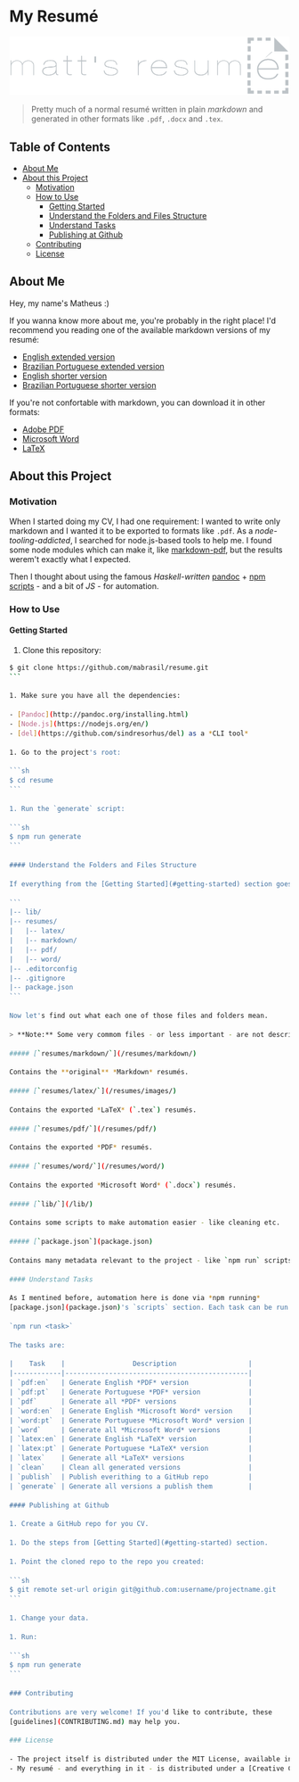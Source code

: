 # My Resumé

![Logo](logo.png)

> Pretty much of a normal resumé written in plain *markdown* and generated in
other formats like `.pdf`, `.docx` and `.tex`.

## Table of Contents

- [About Me](#about-me)
- [About this Project](#about-this-project)
  - [Motivation](#motivation)
  - [How to Use](#how-to-use)
    - [Getting Started](#getting-started)
    - [Understand the Folders and Files Structure](#understand-the-folders-and-files-structure)
    - [Understand Tasks](#understand-tasks)
    - [Publishing at Github](#publishing-at-github)
  - [Contributing](#contributing)
  - [License](#license)

## About Me

Hey, my name's Matheus :)

If you wanna know more about me, you're probably in the right place! I'd recommend
you reading one of the available markdown versions of my resumé:

- [English extended version](resumes/markdown/extended-en.md)
- [Brazilian Portuguese extended version](resumes/markdown/extended-pt.md)
- [English shorter version](resumes/markdown/short-en.md)
- [Brazilian Portuguese shorter version](resumes/markdown/short-pt.md)

If you're not confortable with markdown, you can download it in other formats:

- [Adobe PDF](resumes/pdf/)
- [Microsoft Word](resumes/word/)
- [LaTeX](resumes/latex/)

## About this Project

### Motivation

When I started doing my CV, I had one requirement: I wanted to write only markdown
and I wanted it to be exported to formats like `.pdf`. As a *node-tooling-addicted*,
I searched for node.js-based tools to help me. I found some node modules which can make it,
like [markdown-pdf](https://github.com/alanshaw/markdown-pdf), but the results werem't
exactly what I expected.

Then I thought about using the famous *Haskell-written* [pandoc](https://github.com/jgm/pandoc) + [npm scripts](https://docs.npmjs.com/misc/scripts) - and a bit of *JS* - for automation.

### How to Use

#### Getting Started

1. Clone this repository:

  ````sh
  $ git clone https://github.com/mabrasil/resume.git
  ```

1. Make sure you have all the dependencies:

  - [Pandoc](http://pandoc.org/installing.html)
  - [Node.js](https://nodejs.org/en/)
  - [del](https://github.com/sindresorhus/del) as a *CLI tool*

1. Go to the project's root:

  ```sh
  $ cd resume
  ```

1. Run the `generate` script:

  ```sh
  $ npm run generate
  ```

#### Understand the Folders and Files Structure

If everything from the [Getting Started](#getting-started) section goes well, you should have this:

```
|-- lib/
|-- resumes/
|   |-- latex/
|   |-- markdown/
|   |-- pdf/
|   |-- word/
|-- .editorconfig
|-- .gitignore
|-- package.json
```

Now let's find out what each one of those files and folders mean.

> **Note:** Some very commom files - or less important - are not described here, such as the `.md` ones - *README*, *LICENSE* *CONTRIBUTING* - and others.

##### [`resumes/markdown/`](/resumes/markdown/)

Contains the **original** *Markdown* resumés.

##### [`resumes/latex/`](/resumes/images/)

Contains the exported *LaTeX* (`.tex`) resumés.

##### [`resumes/pdf/`](/resumes/pdf/)

Contains the exported *PDF* resumés.

##### [`resumes/word/`](/resumes/word/)

Contains the exported *Microsoft Word* (`.docx`) resumés.

##### [`lib/`](/lib/)

Contains some scripts to make automation easier - like cleaning etc.

##### [`package.json`](package.json)

Contains many metadata relevant to the project - like `npm run` scripts.

#### Understand Tasks

As I mentined before, automation here is done via *npm running*
[package.json](package.json)'s `scripts` section. Each task can be run through:

`npm run <task>`

The tasks are:

|    Task    |                 Description                  |
|------------|----------------------------------------------|
| `pdf:en`   | Generate English *PDF* version               |
| `pdf:pt`   | Generate Portuguese *PDF* version            |
| `pdf`      | Generate all *PDF* versions                  |
| `word:en`  | Generate English *Microsoft Word* version    |
| `word:pt`  | Generate Portuguese *Microsoft Word* version |
| `word`     | Generate all *Microsoft Word* versions       |
| `latex:en` | Generate English *LaTeX* version             |
| `latex:pt` | Generate Portuguese *LaTeX* version          |
| `latex`    | Generate all *LaTeX* versions                |
| `clean`    | Clean all generated versions                 |
| `publish`  | Publish everithing to a GitHub repo          |
| `generate` | Generate all versions a publish them         |

#### Publishing at Github

1. Create a GitHub repo for you CV.

1. Do the steps from [Getting Started](#getting-started) section.

1. Point the cloned repo to the repo you created:

  ```sh
  $ git remote set-url origin git@github.com:username/projectname.git
  ```

1. Change your data.

1. Run:

  ```sh
  $ npm run generate
  ```

### Contributing

Contributions are very welcome! If you'd like to contribute, these
[guidelines](CONTRIBUTING.md) may help you.

### License

- The project itself is distributed under the MIT License, available in this repository.
- My resumé - and everything in it - is distributed under a [Creative Commons Attribution 4.0 International](http://creativecommons.org/licenses/by/4.0/).
